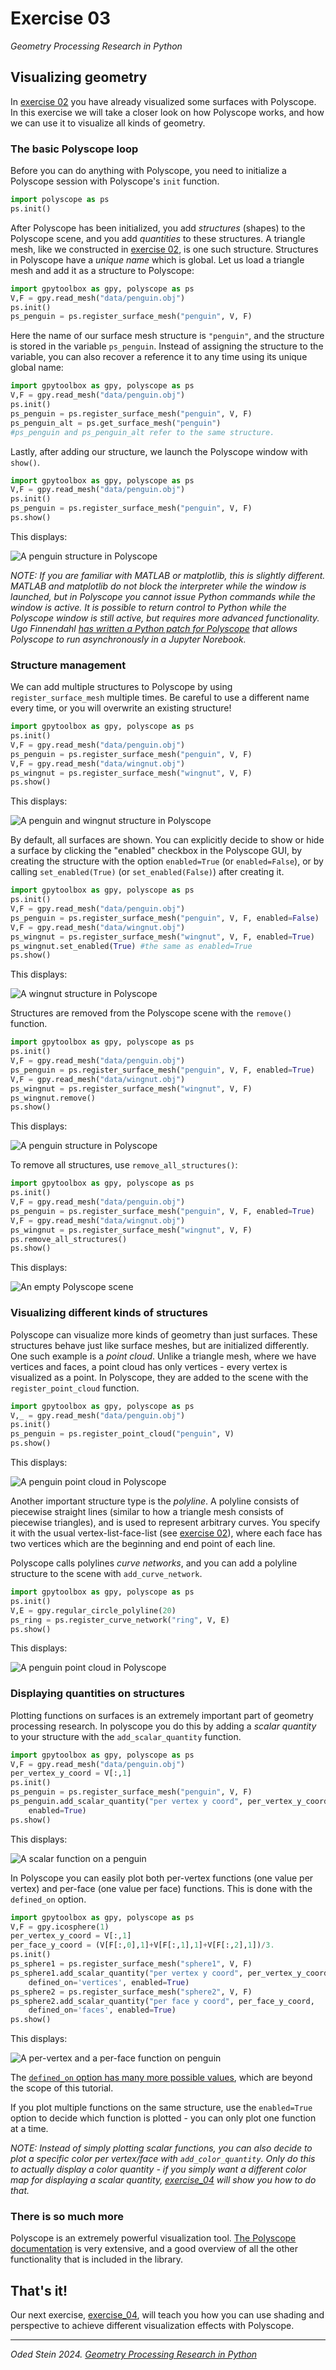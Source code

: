 # Exercise 03
_Geometry Processing Research in Python_

## Visualizing geometry

In [exercise 02](../exercise_02) you have already visualized some surfaces with
Polyscope.
In this exercise we will take a closer look on how Polyscope works, and how we
can use it to visualize all kinds of geometry.

### The basic Polyscope loop

Before you can do anything with Polyscope, you need to initialize a Polyscope
session with Polyscope's `init` function.

```python
import polyscope as ps
ps.init()
```

After Polyscope has been initialized, you add _structures_ (shapes) to the
Polyscope scene, and you add _quantities_ to these structures.
A triangle mesh, like we constructed in [exercise 02](../exercise_02), is one
such structure.
Structures in Polyscope have a _unique name_ which is global.
Let us load a triangle mesh and add it as a structure to Polyscope:

```python
import gpytoolbox as gpy, polyscope as ps
V,F = gpy.read_mesh("data/penguin.obj")
ps.init()
ps_penguin = ps.register_surface_mesh("penguin", V, F)
```

Here the name of our surface mesh structure is `"penguin"`, and the structure
is stored in the variable `ps_penguin`.
Instead of assigning the structure to the variable, you can also recover a
reference it to any time using its unique global name:

```python
import gpytoolbox as gpy, polyscope as ps
V,F = gpy.read_mesh("data/penguin.obj")
ps.init()
ps_penguin = ps.register_surface_mesh("penguin", V, F)
ps_penguin_alt = ps.get_surface_mesh("penguin")
#ps_penguin and ps_penguin_alt refer to the same structure.
```

Lastly, after adding our structure, we launch the Polyscope window with
`show()`.

```python
import gpytoolbox as gpy, polyscope as ps
V,F = gpy.read_mesh("data/penguin.obj")
ps.init()
ps_penguin = ps.register_surface_mesh("penguin", V, F)
ps.show()
```
This displays:

![A penguin structure in Polyscope](images/penguin_show.png)

_NOTE: If you are familiar with MATLAB or matplotlib, this is slightly
different.
MATLAB and matplotlib do not block the interpreter while the window is launched,
but in Polyscope you cannot issue Python commands while the window is active.
It is possible to return control to Python while the Polyscope window is still
active, but requires more advanced functionality.
Ugo Finnendahl [has written a Python patch for Polyscope](https://github.com/ugogon/interactive_polyscope) that allows Polyscope to run asynchronously in a Jupyter Norebook._

### Structure management

We can add multiple structures to Polyscope by using `register_surface_mesh`
multiple times.
Be careful to use a different name every time, or you will overwrite an existing
structure!
```python
import gpytoolbox as gpy, polyscope as ps
ps.init()
V,F = gpy.read_mesh("data/penguin.obj")
ps_penguin = ps.register_surface_mesh("penguin", V, F)
V,F = gpy.read_mesh("data/wingnut.obj")
ps_wingnut = ps.register_surface_mesh("wingnut", V, F)
ps.show()
```
This displays:

![A penguin and wingnut structure in Polyscope](images/penguin_wingnut_show.png)

By default, all surfaces are shown.
You can explicitly decide to show or hide a surface by clicking the
"enabled" checkbox
in the Polyscope GUI, by creating the structure with the option `enabled=True`
(or `enabled=False`),
or by calling `set_enabled(True)` (or `set_enabled(False)`) after creating it.
```python
import gpytoolbox as gpy, polyscope as ps
ps.init()
V,F = gpy.read_mesh("data/penguin.obj")
ps_penguin = ps.register_surface_mesh("penguin", V, F, enabled=False)
V,F = gpy.read_mesh("data/wingnut.obj")
ps_wingnut = ps.register_surface_mesh("wingnut", V, F, enabled=True)
ps_wingnut.set_enabled(True) #the same as enabled=True
ps.show()
```
This displays:

![A wingnut structure in Polyscope](images/wingnut_show.png)

Structures are removed from the Polyscope scene with the `remove()`
function.
```python
import gpytoolbox as gpy, polyscope as ps
ps.init()
V,F = gpy.read_mesh("data/penguin.obj")
ps_penguin = ps.register_surface_mesh("penguin", V, F, enabled=True)
V,F = gpy.read_mesh("data/wingnut.obj")
ps_wingnut = ps.register_surface_mesh("wingnut", V, F)
ps_wingnut.remove()
ps.show()
```
This displays:

![A penguin structure in Polyscope](images/penguin_after_removal.png)

To remove all structures, use `remove_all_structures()`:

```python
import gpytoolbox as gpy, polyscope as ps
ps.init()
V,F = gpy.read_mesh("data/penguin.obj")
ps_penguin = ps.register_surface_mesh("penguin", V, F, enabled=True)
V,F = gpy.read_mesh("data/wingnut.obj")
ps_wingnut = ps.register_surface_mesh("wingnut", V, F)
ps.remove_all_structures()
ps.show()
```
This displays:

![An empty Polyscope scene](images/empty_after_removal.png)

### Visualizing different kinds of structures

Polyscope can visualize more kinds of geometry than just surfaces.
These structures behave just like surface meshes, but are initialized
differently.
One such example is a _point cloud_.
Unlike a triangle mesh, where we have vertices and faces, a point cloud has
only vertices - every vertex is visualized as a point.
In Polyscope, they are added to the scene with the `register_point_cloud`
function.

```python
import gpytoolbox as gpy, polyscope as ps
V,_ = gpy.read_mesh("data/penguin.obj")
ps.init()
ps_penguin = ps.register_point_cloud("penguin", V)
ps.show()
```
This displays:

![A penguin point cloud in Polyscope](images/penguin_point_cloud.png)

Another important structure type is the _polyline_.
A polyline consists of piecewise straight lines (similar to how a triangle mesh
consists of piecewise triangles), and is used to represent arbitrary curves.
You specify it with the usual vertex-list-face-list (see
[exercise 02](../exercise_02)), where each face has two vertices which are the
beginning and end point of each line.

Polyscope calls polylines _curve networks_, and you can add a polyline structure
to the scene with `add_curve_network`.

```python
import gpytoolbox as gpy, polyscope as ps
ps.init()
V,E = gpy.regular_circle_polyline(20)
ps_ring = ps.register_curve_network("ring", V, E)
ps.show()
```
This displays:

![A penguin point cloud in Polyscope](images/curve_network.png)

### Displaying quantities on structures

Plotting functions on surfaces is an extremely important part of geometry
processing research.
In polyscope you do this by adding a _scalar quantity_ to your structure
with the `add_scalar_quantity` function.
```python
import gpytoolbox as gpy, polyscope as ps
V,F = gpy.read_mesh("data/penguin.obj")
per_vertex_y_coord = V[:,1]
ps.init()
ps_penguin = ps.register_surface_mesh("penguin", V, F)
ps_penguin.add_scalar_quantity("per vertex y coord", per_vertex_y_coord,
    enabled=True)
ps.show()
```

This displays:

![A scalar function on a penguin](images/penguin_scalar_function.png)

In Polyscope you can easily plot both per-vertex functions (one value per
vertex) and per-face (one value per face) functions.
This is done with the `defined_on` option.
```python
import gpytoolbox as gpy, polyscope as ps
V,F = gpy.icosphere(1)
per_vertex_y_coord = V[:,1]
per_face_y_coord = (V[F[:,0],1]+V[F[:,1],1]+V[F[:,2],1])/3.
ps.init()
ps_sphere1 = ps.register_surface_mesh("sphere1", V, F)
ps_sphere1.add_scalar_quantity("per vertex y coord", per_vertex_y_coord,
    defined_on='vertices', enabled=True)
ps_sphere2 = ps.register_surface_mesh("sphere2", V, F)
ps_sphere2.add_scalar_quantity("per face y coord", per_face_y_coord,
    defined_on='faces', enabled=True)
ps.show()
```

This displays:

![A per-vertex and a per-face function on penguin](images/sphere_per_vertex_per_face.png)

The [`defined_on` option has many more possible values](https://polyscope.run/py/structures/surface_mesh/scalar_quantities/),
which are beyond the scope of this tutorial.

If you plot multiple functions on the same structure, use the `enabled=True`
option to decide which function is plotted - you can only plot one function at
a time.

_NOTE: Instead of simply plotting scalar functions, you can also decide to plot
a specific color per vertex/face with `add_color_quantity`.
Only do this to actually display a color quantity - if you simply want a
different color map for displaying a scalar quantity,
[exercise_04](../exercise_04) will show you how to do that._

### There is so much more

Polyscope is an extremely powerful visualization tool.
[The Polyscope documentation](https://polyscope.run/py/) is very extensive, and
a good overview of all the other functionality that is included in the library.


## That's it!

Our next exercise, [exercise_04](../exercise_04), will teach you how you can
use shading and perspective to achieve different visualization effects with
Polyscope.

---

_Oded Stein 2024. [Geometry Processing Research in Python](https://github.com/odedstein/geometry-processing-research-in-python)_

